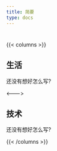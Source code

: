 ```yaml
---
title: 简要
type: docs
---
```


#

{{< columns >}}
## 生活

还没有想好怎么写?


<--->

## 技术

还没有想好怎么写?

{{< /columns >}}
